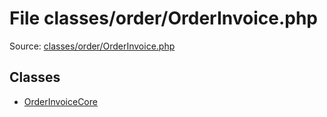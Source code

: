 File classes/order/OrderInvoice.php
=========

Source: [classes/order/OrderInvoice.php](https://github.com/PrestaShop/PrestaShop/blob/1.5.4.0/classes/order/OrderInvoice.php)


Classes
-------

* [OrderInvoiceCore](class.OrderInvoiceCore.md)

